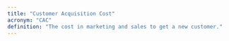 ```yaml
---
title: "Customer Acquisition Cost"
acronym: "CAC"
definition: "The cost in marketing and sales to get a new customer."
---
```

